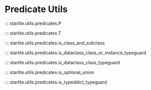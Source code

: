 # Predicate Utils

::: starlite.utils.predicates.P

::: starlite.utils.predicates.T

::: starlite.utils.predicates.is_class_and_subclass

::: starlite.utils.predicates.is_dataclass_class_or_instance_typeguard

::: starlite.utils.predicates.is_dataclass_class_typeguard

::: starlite.utils.predicates.is_optional_union

::: starlite.utils.predicates.is_typeddict_typeguard

